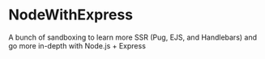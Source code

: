 # NodeWithExpress
A bunch of sandboxing to learn more SSR (Pug, EJS, and Handlebars) and go more in-depth with Node.js + Express
